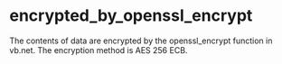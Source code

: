 # encrypted_by_openssl_encrypt
The contents of data are encrypted by the openssl_encrypt function in vb.net. The encryption method is AES 256 ECB. 
